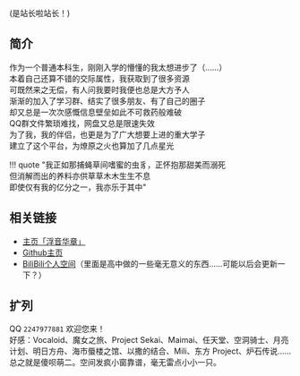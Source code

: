 (是站长啦站长！)

## 简介
作为一个普通本科生，刚刚入学的懵懂的我太想进步了（……）  
本着自己还算不错的交际属性，我获取到了很多资源  
可既然来之无偿，有人问我要时我便也总是大方予人  
渐渐的加入了学习群、结实了很多朋友、有了自己的圈子  
却又总是一次次感慨信息壁垒如此不可救药般难破  
QQ群文件繁琐难找，网盘又总是限速失效  
为了我，我的伴侣，也更是为了广大想要上进的重大学子  
建立了这个平台，为燎原之火也算加了几点星光  

!!! quote "我正如那捕蝇草间嗜蜜的虫豸，正怀抱那甜美而溺死<br>但消解而出的养料亦供草草木木生生不息<br>即使仅有我的亿分之一，我亦乐于其中"

## 相关链接
- [主页「浮音华章」](https://info-c.cn)
- [Github主页](https://github.com/INFO-studio)  
- [BiliBili个人空间](https://space.bilibili.com/397039149)（里面是高中做的一些毫无意义的东西……可能以后会更新一下？）

## 扩列
QQ `2247977881` 欢迎您来！  
好感：Vocaloid、魔女之旅、Project Sekai、Maimai、任天堂、空洞骑士、月亮计划、明日方舟、海市蜃楼之馆、以撒的结合、Mili、东方 Project、炉石传说……  
总之就是傻呗萌二。空间发疯小窗靠谱，毫无雷点小小一只。